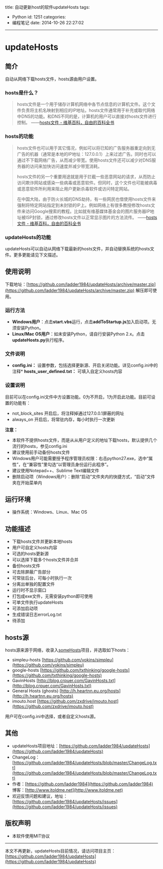 title: 自动更新host的软件updateHosts
tags:
  - Python
id: 1251
categories:
  - 编程笔记
date: 2014-10-26 22:27:02
---

# updateHosts

## 简介

自动从网络下载hosts文件，hosts源由用户设置。

### hosts是什么？

> hosts文件是一个用于储存计算机网络中各节点信息的计算机文件。这个文件负责将主机名映射到相应的IP地址。hosts文件通常用于补充或取代网络中DNS的功能。和DNS不同的是，计算机的用户可以直接对hosts文件进行控制。 ——[hosts文件 - 维基百科，自由的百科全书](http://zh.wikipedia.org/zh-cn/Hosts%E6%96%87%E4%BB%B6 "hosts文件 - 维基百科，自由的百科全书")

### hosts的功能

> hosts文件也可以用于其它情况，例如可以将已知的广告服务器重定向到无广告的机器（通常是本地的IP地址：127.0.0.1）上来过滤广告。同时也可以通过不下载网络广告，从而减少带宽。使用hosts文件还可以减少对DNS服务器的访问来加快访问速度并减少带宽消耗。
> 
>   hosts文件的另一个重要用途就是用于拦截一些恶意网站的请求，从而防止访问欺诈网站或感染一些病毒或恶意软件。但同时，这个文件也可能被病毒或恶意软件所利用来阻止用户更新杀毒软件或访问特定网站。
> 
>   在中国大陆，由于防火长城的DNS劫持，有一些网民也借使用hosts文件来强制将特定网站指定到未封锁的IP上。例如网络上有很多教授修改hosts文件来访问Google搜索的教程。比如就有维基媒体基金会的图片服务器IP地址被ISP封锁，通过修改hosts文件以正常显示图片的方法流传。  ——[hosts文件 - 维基百科，自由的百科全书](http://zh.wikipedia.org/zh-cn/Hosts%E6%96%87%E4%BB%B6 "hosts文件 - 维基百科，自由的百科全书")

### updateHosts的功能

updateHosts可以自动从网络下载最新的hosts文件，并自动替换系统的hosts文件。更多更能请见下文描述。

## 使用说明

下载地址：[https://github.com/ladder1984/updateHosts/archive/master.zip](https://github.com/ladder1984/updateHosts/archive/master.zip) 解压即可使用。

### 运行方法

*   **Windows用户**：点击**start.vbs**运行，点击**addToStartup.js**加入启动项。无须安装Python。
*   **Linux/Mac OS用户**：如未安装Python，请自行安装Python 2.x。点击**updateHosts.py**执行程序。

### 文件说明

*   **config.ini：** 设置参数，包括选择更新源、开启关闭功能。详见config.ini中的注释*   **hosts_user_defined.txt：** 可填入自定义hosts内容

### 设置说明

目前可以在config.ini文件中方设置功能。0为不开启，1为开启此功能。目前可设置的功能有：

*   not_block_sites 开启后，将注释掉通过127.0.0.1屏蔽的网址
*   always_on 开启后，将常驻内存，每小时执行一次更新

**注意：**

*   本软件不提供hosts文件，而是从从用户定义的地址下载hosts，默认提供几个流行的hosts，参见config.ini
*   建议使用前手动备份hosts文件
*   Windows用户可能需要授予程序管理员权限：右击python27.exe，选中“属性”，在“兼容性”里勾选“以管理员身份运行此程序”。
*   建议使用Notepad++、Sublime Text编辑文件
*   删除启动项（Windows用户）：删除“启动”文件夹内的快捷方式，“启动”文件夹在开始菜单内

## 运行环境

*   操作系统：Windows、Linux、Mac OS

## 功能描述

*   下载hosts文件并更新本地hosts
*   用户可自定义hosts内容
*   可选的hosts更新源
*   可以选择下载多个hosts文件并合并
*   备份hosts文件
*   可去除屏蔽广告部分
*   可常驻后台，可每小时执行一次
*   分离出单独的配置文件
*   运行时不显示窗口
*   打包成exe文件，无需安装python即可使用
*   可单文件执行updateHosts
*   可添加启动项
*   生成错误日志errorLog.txt
*   待添加

## hosts源

hosts源来源于网络，收录入[someHosts](https://github.com/ladder1984/someHosts)项目，并选取如下hosts：

*   simpleu-hosts [https://github.com/vokins/simpleu](https://github.com/vokins/simpleu)
*   google-hosts [https://github.com/txthinking/google-hosts](https://github.com/txthinking/google-hosts)
*   GavinHosts [http://blog.crpuer.com/GavinHosts.txt](http://blog.crpuer.com/GavinHosts.txt)
*   General Hosts (ghosts) [http://h.heartnn.eu.org/hosts](http://h.heartnn.eu.org/hosts)
*   imouto.host [https://github.com/zxdrive/imouto.host](https://github.com/zxdrive/imouto.host)

用户可在config.ini中选择，或者自定义hosts源。

## 其他

*   updateHosts项目地址：[https://github.com/ladder1984/updateHosts](https://github.com/ladder1984/updateHosts)
*   ChangeLog：[https://github.com/ladder1984/updateHosts/blob/master/ChangeLog.txt](https://github.com/ladder1984/updateHosts/blob/master/ChangeLog.txt)
*   作者：[https://github.com/ladder1984](https://github.com/ladder1984) 博客：[http://www.itoldme.net](http://www.itoldme.net)
*   欢迎反馈问题和建议，地址：[https://github.com/ladder1984/updateHosts/issues](https://github.com/ladder1984/updateHosts/issues)

## 版权声明

*   本软件使用MIT协议

* * *

本文不再更新，updateHosts目前情况，请访问项目主页：[https://github.com/ladder1984/updateHosts](https://github.com/ladder1984/updateHosts)